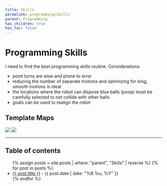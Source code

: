 ```yaml
---
title: Skills
permalink: programming/skills
parent: Programming
has_children: true
has_toc: false
---
```


# Programming Skills

I need to find the best programming skills routine. Considerations:

- point turns are slow and prone to error
- reducing the number of separate motions and optimizing for long, smooth
  motions is ideal
- the locations where the robot can dispose blue balls (poop) must be carefully
  selected to not collide with other balls
- goals can be used to realign the robot

## Template Maps

![]({{site.url}}/assets/images/skills-bare.png)
![]({{site.url}}/assets/images/skills-labeled.png)

---

<h2 class="text-delta">Table of contents</h2>

<ul id="markdown-toc">
	{% assign posts = site.posts | where: "parent", "Skills" | reverse %}
	{% for post in posts %}
	<li>
		<a href="{{ post.url | absolute_url }}">{{ post.title }}</a> 
		- {{ post.date | date: "%B %u, %Y" }}
	</li>
	{% endfor %}
</ul>

